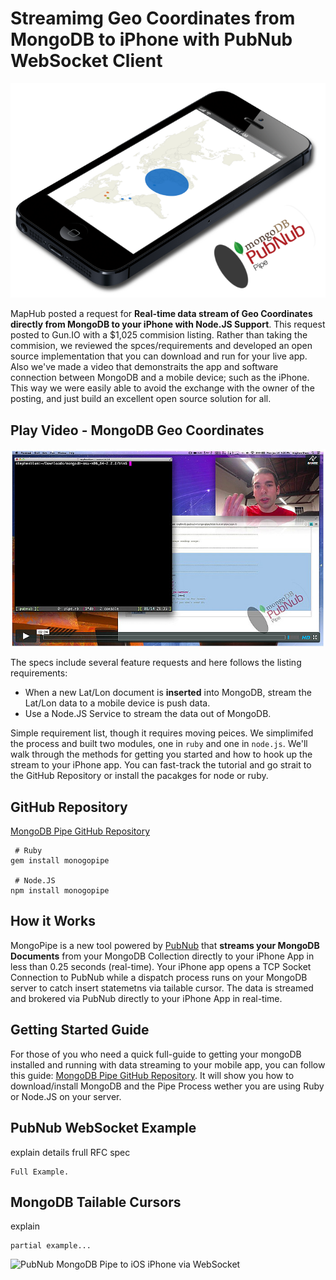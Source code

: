 # Streamimg Geo Coordinates from MongoDB to iPhone with PubNub WebSocket Client

![Streamimg Geo Coordinates from MongoDB to iPhone with WebSockets and PubNub](media/mongo-pipe-iphone-700.png)

MapHub posted a request for 
**Real-time data stream of Geo Coordinates 
directly from MongoDB to your iPhone
with Node.JS Support**.
This request posted to Gun.IO  with a $1,025 commision listing.
Rather than taking the commision,
we reviewed the spces/requirements and developed an
open source implementation that you can
download and run for your live app.
Also we've made a video that demonstraits the app and software
connection between MongoDB and a mobile device;
such as the iPhone.
This way we were easily able to avoid the exchange
with the owner of the posting, and just
build an excellent open source solution for all.

## Play Video - MongoDB Geo Coordinates

[
![Play Video - Streamimg Geo Coordinates from MongoDB to iPhone with PubNub WebSocket Client](media/pubnub-mongo-pipe-video.jpg)
](https://vimeo.com/60716860)

The specs include several feature requests
and here follows the listing requirements:

 - When a new Lat/Lon document is **inserted** into MongoDB,
   stream the Lat/Lon data to a mobile device is push data.
 - Use a Node.JS Service to stream the data out of MongoDB.

Simple requirement list, though it requires moving peices.
We simplimifed the process and built two modules,
one in `ruby` and one in `node.js`.
We'll walk through the methods for getting you started and
how to hook up the stream to your iPhone app.
You can fast-track the tutorial and go strait to the 
GitHub Repository or install the pacakges for node or ruby.

## GitHub Repository

[MongoDB Pipe GitHub Repository](https://github.com/stephenlb/pubnub-mongo-pipe)


```
 # Ruby
gem install monogopipe

 # Node.JS
npm install monogopipe
```

## How it Works

MongoPipe is a new tool powered by [PubNub](http://www.pubnub.com) that
**streams your MongoDB Documents** from your MongoDB Collection directly
to your iPhone App in less than 0.25 seconds (real-time).
Your iPhone app opens a TCP Socket Connection to PubNub while a dispatch
process runs on your MongoDB server to catch insert
statemetns via tailable cursor.
The data is streamed and brokered via PubNub directly to your
iPhone App in real-time.

## Getting Started Guide

For those of you who need a quick full-guide to getting your mongoDB
installed and running with data streaming to your mobile app, you 
can follow this guide: 
[MongoDB Pipe GitHub Repository](https://github.com/stephenlb/pubnub-mongo-pipe/blob/master/README.md).
It will show you how to download/install MongoDB and the Pipe Process wether
you are using Ruby or Node.JS on your server.


## PubNub WebSocket Example

explain details frull RFC spec

```
Full Example.
```


## MongoDB Tailable Cursors

explain

```
partial example...
```







![PubNub MongoDB Pipe to iOS iPhone via WebSocket](https://github.com/stephenlb/pubnub-mongo-pipe/blob/master/media/pubnub-mongo-pipe-logo-transparent.png?raw=true)










